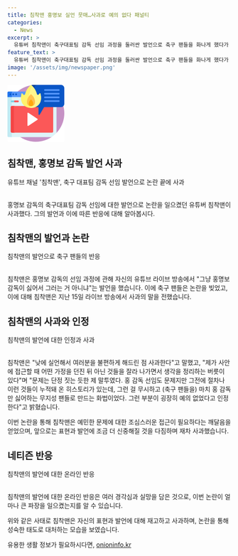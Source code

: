 ```yaml
---
title: 침착맨 홍명보 실언 뭇매…사과로 예의 없다 패널티
categories:
  - News
excerpt: >
  유튜버 침착맨이 축구대표팀 감독 선임 과정을 둘러싼 발언으로 축구 팬들을 화나게 했다가 사과했다. 지난 라이브 방송에서 그냥 홍명보 감독이 싫은 거 아니냐고 발언한 것에 대해 낮에 실언해서 여러분을 불편하게 해드린 점 사과한다며 사과했으며, 예민한 문제는 조심스럽게 접근해야 하는데, 몰라도 말할 수는 있지만 모르면 조심스럽게 예의를 갖춰서 해야 한다고 덧붙였다. 침착맨은 절차를 무시한 게 가장 크다고 주장했지만, 이에 대한 반응은 엇갈렸다. 유저들은 이 발언에 대해 실망과 비판을 표했다.
feature_text: >
  유튜버 침착맨이 축구대표팀 감독 선임 과정을 둘러싼 발언으로 축구 팬들을 화나게 했다가 사과했다. 지난 라이브 방송에서 그냥 홍명보 감독이 싫은 거 아니냐고 발언한 것에 대해 낮에 실언해서 여러분을 불편하게 해드린 점 사과한다며 사과했으며, 예민한 문제는 조심스럽게 접근해야 하는데, 몰라도 말할 수는 있지만 모르면 조심스럽게 예의를 갖춰서 해야 한다고 덧붙였다. 침착맨은 절차를 무시한 게 가장 크다고 주장했지만, 이에 대한 반응은 엇갈렸다. 유저들은 이 발언에 대해 실망과 비판을 표했다.
image: '/assets/img/newspaper.png'
---
```


<p><img src="/assets/img/news.png" alt="rentncar 속보" /></p>

<h2 data-ke-size="size26">침착맨, 홍명보 감독 발언 사과</h2>

<p data-ke-size="size16">유튜브 채널 '침착맨', 축구 대표팀 감독 선임 발언으로 논란 끝에 사과</p>

<p><br>
홍명보 감독의 축구대표팀 감독 선임에 대한 발언으로 논란을 일으켰던 유튜버 침착맨이 사과했다. 그의 발언과 이에 따른 반응에 대해 알아봅시다.</p>

<h2 data-ke-size="size26">침착맨의 발언과 논란</h2>

<p data-ke-size="size16">침착맨의 발언으로 축구 팬들의 반응</p>

<p><br>
침착맨은 홍명보 감독의 선임 과정에 관해 자신의 유튜브 라이브 방송에서 "그냥 홍명보 감독이 싫어서 그러는 거 아니냐"는 발언을 했습니다. 이에 축구 팬들은 논란을 빚었고, 이에 대해 침착맨은 지난 15일 라이브 방송에서 사과의 말을 전했습니다.</p>

<h2 data-ke-size="size26">침착맨의 사과와 인정</h2>

<p data-ke-size="size16">침착맨의 발언에 대한 인정과 사과</p>

<p><br>
침착맨은 "낮에 실언해서 여러분을 불편하게 해드린 점 사과한다"고 말했고, "제가 사안에 접근할 때 어떤 가정을 던진 뒤 아닌 것들을 잘라 나가면서 생각을 정리하는 버릇이 있다"며 "문제는 단정 짓는 듯한 제 말투였다. 홍 감독 선임도 문제지만 그전에 절차나 이런 것들이 누적돼 온 히스토리가 있는데, 그런 걸 무시하고 (축구 팬들을) 마치 홍 감독만 싫어하는 무지성 팬들로 만드는 화법이었다. 그런 부분이 굉장히 예의 없었다고 인정한다"고 밝혔습니다.</p>

<p>이번 논란을 통해 침착맨은 예민한 문제에 대한 조심스러운 접근이 필요하다는 깨달음을 얻었으며, 앞으로는 표현과 발언에 조금 더 신중해질 것을 다짐하며 재차 사과했습니다.</p>

<h2 data-ke-size="size26">네티즌 반응</h2>

<p data-ke-size="size16">침착맨의 발언에 대한 온라인 반응</p>

<p><br>
침착맨의 발언에 대한 온라인 반응은 여러 경각심과 실망을 담은 것으로, 이번 논란이 얼마나 큰 파장을 일으켰는지를 알 수 있습니다.</p>

<p>위와 같은 사태로 침착맨은 자신의 표현과 발언에 대해 재고하고 사과하며, 논란을 통해 성숙한 태도로 대처하는 모습을 보였습니다.</p>
유용한 생활 정보가 필요하시다면, <a href="https://onioninfo.kr" rel="dofollow">onioninfo.kr</a>


